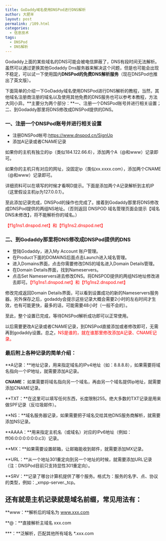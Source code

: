 ```yaml
---
title: GoDaddy域名使用DNSPod进行DNS解析
author: 大肥羊
layout: post
permalink: /109.html
categories:
  - 信息技术
tags:
  - DNSPod
  - DNS解析
---
```

Godaddy上面的某些域名的DNS可能会被电信屏蔽了，DNS有段时间无法解析。虽然可以通过更换其他Godaddy Dns服务器来解决这个问题，但是也可能会出现不稳定，可以试一下使用国内**DNSPod的免费DNS解析服务**（现在DNSPod也推出了英文版）。  


  
下面简单的介绍一下GoDaddy域名使用DNSPod进行DNS解析的教程，当然，其他域名注册商注册的域名以及使用其他免费的DNS服务也可以参考本教程，方法大同小异。**主要分为两个部分：**一、注册一个DNSPod账号并进行相关设置；二、到Godaddy那里将DNS修改成DNSPod提供的DNS。

### 一、注册一个DNSPod账号并进行相关设置

  * 注册DNSPod帐号</strong>:<a title="注册" href="https://www.dnspod.cn/SignUp" target="_blank">https://www.dnspod.cn/SignUp</a>
  * 添加A记录或者CNAME记录

如果你的主机有独立的ip（类似184.122.66.6），添加两个A（@和www）记录即可。

如果你的主机只有对应的网址，没固定ip（类似xx.xxxx.com），添加两个CNAME（@和www）记录即可。

详细资料可以在填写的时候才看啊D提示。下面是添加两个A记录解析到主机IP（这里假设主机ip为127.0.0.1）。

至此添加记录完成，DNSPod的操作也完成了。接着到Godaddy那里将DNS修改成DNSPod提供的两组NS地址。（否则返回 DNSPOD 域名管理页面会提示【域名DNS未修改】，将不能解析你的域名。）

<span style = "color:red;">【f1g1ns1.dnspod.net】和【f1g1ns2.dnspod.net】</span>

### 二、到Godaddy那里将DNS修改成DNSPod提供的DNS

  * 登陆Godaddy，进入My Account 账户管理。
  * 在Product下面的DOMAINS后面点击Launch进入域名管理。
  * 进入Domains界面，点击你需要修改DNS的域名进入Domain Details管理。
  * 在Domain Details界面，找到Nameservers。
  * 点击Set Nameservers进去修改DNS。将DNSPOD提供的两组NS地址修改进去即可。<span style = "color:red;">【f1g1ns1.dnspod.net】和【f1g1ns2.dnspod.net】</span>

修改完成返回Domain Details界面，可以看到设置成功的新的Nameservers服务器。另外保存之后，godaddy会提示这些记录大概会需要2小时的左右时间才生效，也有可能更快，最多的话，可能需要48小时（一般不会的）。

至此，整个设置已完成，等待DNSPod解析成功即可以正常使用。

以后需要更改A记录或者CNAME记录，到DNSPod直接添加或者修改即可，无需再到godaddy设置。总之，<span style="color: red;">NS是谁的，就在谁那里修改添加A记录、CNAME记录。</span>

### 最后附上各种记录的简单介绍：

**A记录：**地址记录，用来指定域名的IPv4地址（如：8.8.8.8），如果需要将域名指向一个IP地址，就需要添加A记录。

**CNAME：** 如果需要将域名指向另一个域名，再由另一个域名提供ip地址，就需要添加CNAME记录。

**TXT：**在这里可以填写任何东西，长度限制255。绝大多数的TXT记录是用来做SPF记录（反垃圾邮件）。

**NS：**域名服务器记录，如果需要把子域名交给其他DNS服务商解析，就需要添加NS记录。

**AAAA：**用来指定主机名（或域名）对应的IPv6地址（例如：ff06:0:0:0:0:0:0:c3）记录。

**MX：**如果需要设置邮箱，让邮箱能收到邮件，就需要添加MX记录。

**URL：**从一个地址301重定向到另一个地址的时候，就需要添加URL记录（注：DNSPod目前只支持显性301重定向）。

**SRV：**记录了哪台计算机提供了哪个服务。格式为：服务的名字、点、协议的类型，例如：\_xmpp-server.\_tcp。

## 还有就是主机记录就是域名前缀，常见用法有：

**www：**解析后的域名为 www.xxx.com

**@：**直接解析主域名 xxx.com

***：**泛解析，匹配其他所有域名 *.xxx.com